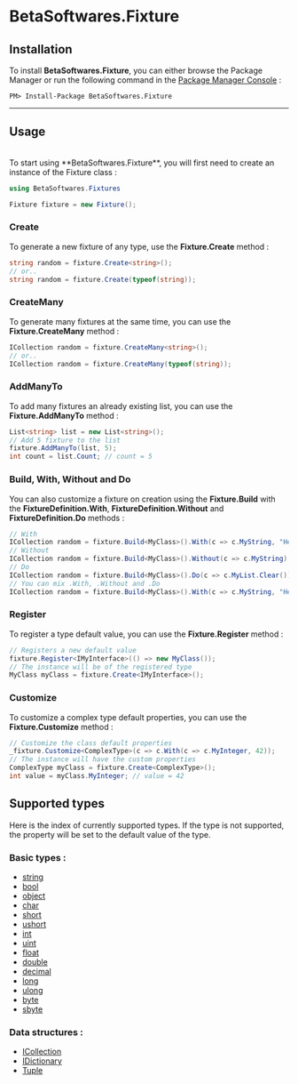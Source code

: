# BetaSoftwares.Fixture

## **Installation**
To install **BetaSoftwares.Fixture**, you can either browse the Package Manager or run the following command in the <a href='#https://docs.microsoft.com/fr-fr/nuget/tools/package-manager-console'>Package Manager Console</a> :

```
PM> Install-Package BetaSoftwares.Fixture
```

<hr>

## **Usage**
<br>
To start using **BetaSoftwares.Fixture**, you will first need to create an instance of the Fixture class :

```cs
using BetaSoftwares.Fixtures

Fixture fixture = new Fixture();
```

 ### **Create**
 To generate a new fixture of any type, use the **Fixture.Create** method :

 ```cs
 string random = fixture.Create<string>();
// or..
 string random = fixture.Create(typeof(string));
 ```

### **CreateMany**
To generate many fixtures at the same time, you can use the **Fixture.CreateMany** method :

```cs
ICollection random = fixture.CreateMany<string>();
// or..
ICollection random = fixture.CreateMany(typeof(string));
```

### **AddManyTo**
To add many fixtures an already existing list, you can use the **Fixture.AddManyTo** method :

```cs
List<string> list = new List<string>();
// Add 5 fixture to the list
fixture.AddManyTo(list, 5);
int count = list.Count; // count = 5
```

### **Build**,  **With**, **Without** and **Do**
You can also customize a fixture on creation using the **Fixture.Build** with the **FixtureDefinition.With**,  **FixtureDefinition.Without** and **FixtureDefinition.Do** methods :

```cs
// With
ICollection random = fixture.Build<MyClass>().With(c => c.MyString, "Hello world").Create();
// Without
ICollection random = fixture.Build<MyClass>().Without(c => c.MyString).Create();
// Do
ICollection random = fixture.Build<MyClass>().Do(c => c.MyList.Clear()).Create();
// You can mix .With, .Without and .Do
ICollection random = fixture.Build<MyClass>().With(c => c.MyString, "Hello world").Do(c => c.MyList.Clear()).Create();
```

### **Register**
To register a type default value, you can use the **Fixture.Register** method :

```cs
// Registers a new default value
fixture.Register<IMyInterface>(() => new MyClass());
// The instance will be of the registered type
MyClass myClass = fixture.Create<IMyInterface>();
```

### **Customize**
To customize a complex type default properties, you can use the **Fixture.Customize** method :

```cs
// Customize the class default properties
_fixture.Customize<ComplexType>(c => c.With(c => c.MyInteger, 42));
// The instance will have the custom properties
ComplexType myClass = fixture.Create<ComplexType>();
int value = myClass.MyInteger; // value = 42
```

## Supported types
Here is the index of currently supported types. If the type is not supported, the property will be set to the default value of the type.

### Basic types :
- [string](https://msdn.microsoft.com/en-us/library/system.string)
- [bool](https://msdn.microsoft.com/en-us/library/system.boolean)
- [object](https://msdn.microsoft.com/en-us/library/system.object)
- [char](https://msdn.microsoft.com/en-us/library/system.char)
- [short](https://docs.microsoft.com/en-us/dotnet/csharp/language-reference/keywords/short)
- [ushort](https://docs.microsoft.com/en-us/dotnet/csharp/language-reference/keywords/ushort)
- [int](https://msdn.microsoft.com/fr-fr/library/system.int32(v=vs.110).aspx)
- [uint](https://msdn.microsoft.com/en-us/library/system.uint32(v=vs.110).aspx)
- [float](https://docs.microsoft.com/en-us/dotnet/csharp/language-reference/keywords/float)
- [double](https://msdn.microsoft.com/en-us/library/system.double(v=vs.110).aspx)
- [decimal](https://msdn.microsoft.com/en-us/library/system.decimal(v=vs.110).aspx)
- [long](https://msdn.microsoft.com/en-us/library/system.int64(v=vs.110).aspx)
- [ulong](https://docs.microsoft.com/en-us/dotnet/csharp/language-reference/keywords/ulong)
- [byte](https://msdn.microsoft.com/fr-fr/library/system.byte(v=vs.110).aspx)
- [sbyte](https://msdn.microsoft.com/en-us/library/system.sbyte(v=vs.110).aspx)

### Data structures :
- [ICollection](https://msdn.microsoft.com/en-us/library/92t2ye13(v=vs.110).aspx)
- [IDictionary](https://msdn.microsoft.com/fr-fr/library/s4ys34ea(v=vs.110).aspx)
- [Tuple](https://msdn.microsoft.com/fr-fr/library/system.tuple(v=vs.110).aspx)
